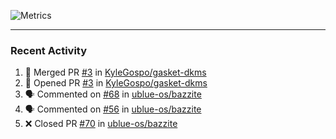 ![Metrics](https://metrics.lecoq.io/KyleGospo?template=classic&base=header%2C%20activity%2C%20community%2C%20repositories%2C%20metadata&base.indepth=false&base.hireable=false&base.skip=false&config.timezone=America%2FLos_Angeles)

---
### Recent Activity
<!--START_SECTION:activity-->
1. 🎉 Merged PR [#3](https://github.com/KyleGospo/gasket-dkms/pull/3) in [KyleGospo/gasket-dkms](https://github.com/KyleGospo/gasket-dkms)
2. 💪 Opened PR [#3](https://github.com/KyleGospo/gasket-dkms/pull/3) in [KyleGospo/gasket-dkms](https://github.com/KyleGospo/gasket-dkms)
3. 🗣 Commented on [#68](https://github.com/ublue-os/bazzite/pull/68#issuecomment-1647028418) in [ublue-os/bazzite](https://github.com/ublue-os/bazzite)
4. 🗣 Commented on [#56](https://github.com/ublue-os/bazzite/issues/56#issuecomment-1646867175) in [ublue-os/bazzite](https://github.com/ublue-os/bazzite)
5. ❌ Closed PR [#70](https://github.com/ublue-os/bazzite/pull/70) in [ublue-os/bazzite](https://github.com/ublue-os/bazzite)
<!--END_SECTION:activity-->
